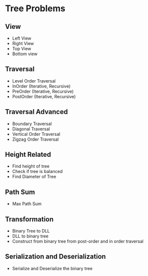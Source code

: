 

# Tree Problems

## View
- Left View
- Right View
- Top View
- Bottom view

## Traversal
- Level Order Traversal
- InOrder (Iterative, Recursive)
- PreOrder (Iterative, Recursive)
- PostOrder (Iterative, Recursive)

## Traversal Advanced  
- Boundary Traversal
- Diagonal Traversal
- Vertical Order Traversal
- Zigzag Order Traversal

 
## Height Related
- Find height of tree
- Check if tree is balanced
- Find Diameter of Tree

## Path Sum
- Max Path Sum

## Transformation
- Binary Tree to DLL
- DLL to binary tree
- Construct from binary tree from post-order and in order traversal

## Serialization and Deserialization
- Serialize and Deserialize the binary tree